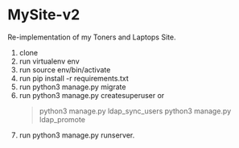 # MySite-v2
Re-implementation of my Toners and Laptops Site.

1. clone
2. run virtualenv env
3. run source env/bin/activate
4. run pip install -r requirements.txt
5. run python3 manage.py migrate
5. run python3 manage.py createsuperuser or
    > python3 manage.py ldap_sync_users
    >python3 manage.py ldap_promote <username>
6. run python3 manage.py runserver.

